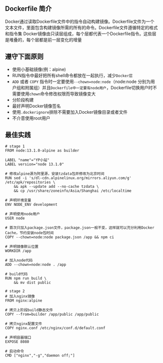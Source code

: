 ## Dockerfile 简介
Docker通过读取Dockerfile文件中的指令自动构建镜像。Dockerfile文件为一个文本文件，里面包含构建镜像所需的所有的命令。Dockerfile文件遵循特定的格式和指令集
Docker镜像由只读层组成，每个层都代表一个Dockerfile指令。这些层是堆叠的，每个层都是前一层变化的增量

## 遵守下面原则
- 使用小基础镜像(例：alpine)
- RUN指令中最好把所有shell命令都放在一起执行，减少`Docker层`
- `ADD` 或者 `COPY` 指令时一定要使用`--chown=node:node`（node:node 分别为用户组和附属组）并且`Dockerfile中一定要有node用户`，Dockerfile切换用户时不需要使用`chown`命令修改权限而导致镜像变大
- 分阶段构建
- 最好声明Docker镜像签名
- 使用`.dockerignore`排除不需要加入Docker镜像目录或者文件
- 不介意使用root用户

## 最佳实践
```
# stage 1
FROM node:13.1.0-alpine as builder

LABEL "name"="YP小站"
LABEL version="node 13.1.0"

# 修改alpine源为阿里源，安装tzdata包并修改为北京时间
RUN sed -i 's/dl-cdn.alpinelinux.org/mirrors.aliyun.com/g' /etc/apk/repositories \
    && apk --update add --no-cache tzdata \
    && cp /usr/share/zoneinfo/Asia/Shanghai /etc/localtime

# 声明环境变量
ENV NODE_ENV development

# 声明使用node用户
USER node

# 首次只加入package.json文件，package.json一般不变，这样就可以充分利用Docker Cache，节约安装node包时间
COPY --chown=node:node package.json /app && npm ci

# 声明镜像默认位置
WORKDIR /app

# 加入node代码
ADD --chown=node:node . /app

# build代码
RUN npm run build \
    && mv dist public

# stage 2
# 加入nginx镜像
FROM nginx:alpine

# 拷贝上阶段build静态文件
COPY --from=builder /app/public /app/public

# 拷贝nginx配置文件
COPY nginx.conf /etc/nginx/conf.d/default.conf

# 声明容器端口
EXPOSE 8080

# 启动命令
CMD ["nginx","-g","daemon off;"]
```